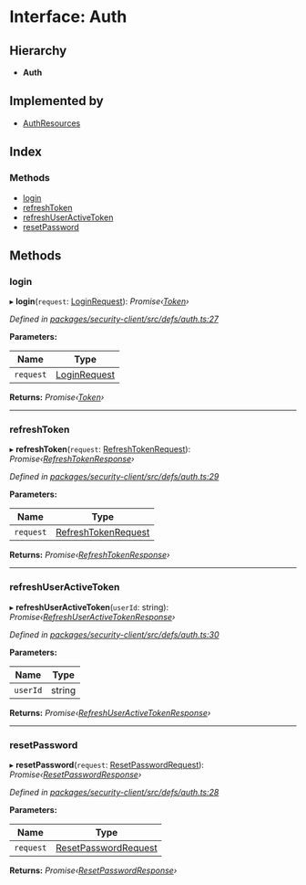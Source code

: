 # Interface: Auth

## Hierarchy

* **Auth**

## Implemented by

* [AuthResources](../classes/authresources.md)

## Index

### Methods

* [login](auth.md#login)
* [refreshToken](auth.md#refreshtoken)
* [refreshUserActiveToken](auth.md#refreshuseractivetoken)
* [resetPassword](auth.md#resetpassword)

## Methods

###  login

▸ **login**(`request`: [LoginRequest](loginrequest.md)): *Promise‹[Token](../globals.md#token)›*

*Defined in [packages/security-client/src/defs/auth.ts:27](https://github.com/TheSoftwareHouse/rad-modules-tools/blob/56e5326/packages/security-client/src/defs/auth.ts#L27)*

**Parameters:**

Name | Type |
------ | ------ |
`request` | [LoginRequest](loginrequest.md) |

**Returns:** *Promise‹[Token](../globals.md#token)›*

___

###  refreshToken

▸ **refreshToken**(`request`: [RefreshTokenRequest](refreshtokenrequest.md)): *Promise‹[RefreshTokenResponse](../globals.md#refreshtokenresponse)›*

*Defined in [packages/security-client/src/defs/auth.ts:29](https://github.com/TheSoftwareHouse/rad-modules-tools/blob/56e5326/packages/security-client/src/defs/auth.ts#L29)*

**Parameters:**

Name | Type |
------ | ------ |
`request` | [RefreshTokenRequest](refreshtokenrequest.md) |

**Returns:** *Promise‹[RefreshTokenResponse](../globals.md#refreshtokenresponse)›*

___

###  refreshUserActiveToken

▸ **refreshUserActiveToken**(`userId`: string): *Promise‹[RefreshUserActiveTokenResponse](../globals.md#refreshuseractivetokenresponse)›*

*Defined in [packages/security-client/src/defs/auth.ts:30](https://github.com/TheSoftwareHouse/rad-modules-tools/blob/56e5326/packages/security-client/src/defs/auth.ts#L30)*

**Parameters:**

Name | Type |
------ | ------ |
`userId` | string |

**Returns:** *Promise‹[RefreshUserActiveTokenResponse](../globals.md#refreshuseractivetokenresponse)›*

___

###  resetPassword

▸ **resetPassword**(`request`: [ResetPasswordRequest](resetpasswordrequest.md)): *Promise‹[ResetPasswordResponse](resetpasswordresponse.md)›*

*Defined in [packages/security-client/src/defs/auth.ts:28](https://github.com/TheSoftwareHouse/rad-modules-tools/blob/56e5326/packages/security-client/src/defs/auth.ts#L28)*

**Parameters:**

Name | Type |
------ | ------ |
`request` | [ResetPasswordRequest](resetpasswordrequest.md) |

**Returns:** *Promise‹[ResetPasswordResponse](resetpasswordresponse.md)›*
